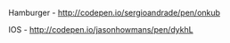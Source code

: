

Hamburger - http://codepen.io/sergioandrade/pen/onkub

IOS - http://codepen.io/jasonhowmans/pen/dykhL
